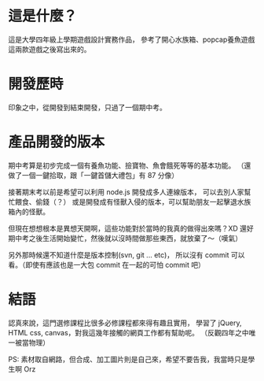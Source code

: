 # 這是什麼？
這是大學四年級上學期遊戲設計實務作品，
參考了開心水族箱、popcap養魚遊戲這兩款遊戲之後寫出來的。

# 開發歷時
印象之中，從開發到結束開發，只過了一個期中考。

# 產品開發的版本
期中考算是初步完成一個有養魚功能、撿寶物、魚會餓死等等的基本功能。
（還做了一個一鍵拾取，跟「一鍵首儲大禮包」有 87 分像）

接著期末考以前是希望可以利用 node.js 開發成多人連線版本，
可以去別人家幫忙餵食、偷錢（？）
或是開發成有怪獸入侵的版本，可以幫助朋友一起擊退水族箱內的怪獸。

但現在想想根本是異想天開啊，這些功能對於當時的我真的做得出來嗎？XD
還好期中考之後生活開始變忙，然後就以沒時間做那些東西，就放棄了～（嘆氣）

另外那時候還不知道什麼是版本控制(svn, git ... etc)，
所以沒有 commit 可以看。（即使有應該也是一大包 commit 在一起的可怕 commit 吧）

# 結語
認真來說，這門選修課程比很多必修課程都來得有趣且實用，
學習了 jQuery, HTML css, canvas，對我這幾年接觸的網頁工作都有幫助呢。
（反觀四年之中唯一被當物理）

PS: 素材取自網路，但合成、加工圖片則是自己來，希望不要告我，我當時只是學生啊 Orz
